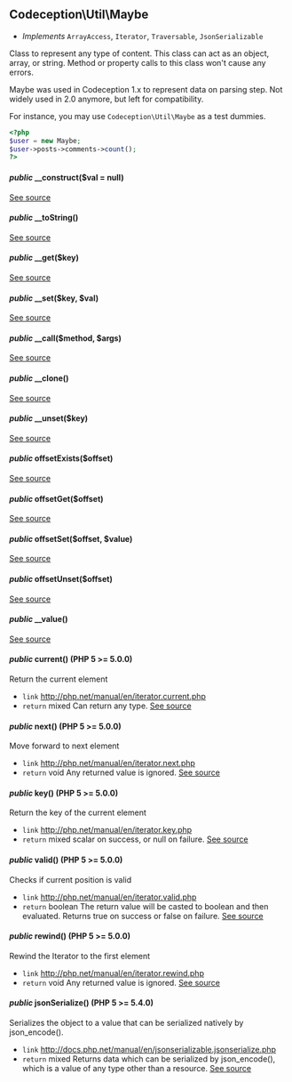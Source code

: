 
## Codeception\Util\Maybe


* *Implements* `ArrayAccess`, `Iterator`, `Traversable`, `JsonSerializable`

Class to represent any type of content.
This class can act as an object, array, or string.
Method or property calls to this class won't cause any errors.

Maybe was used in Codeception 1.x to represent data on parsing step.
Not widely used in 2.0 anymore, but left for compatibility.

For instance, you may use `Codeception\Util\Maybe` as a test dummies.

```php
<?php
$user = new Maybe;
$user->posts->comments->count();
?>
```


#### *public* __construct($val = null) 
[See source](https://github.com/Codeception/Codeception/blob/master/src/Codeception/Util/Maybe.php#L27)

#### *public* __toString() 
[See source](https://github.com/Codeception/Codeception/blob/master/src/Codeception/Util/Maybe.php#L41)
#### *public* __get($key) 
[See source](https://github.com/Codeception/Codeception/blob/master/src/Codeception/Util/Maybe.php#L57)
#### *public* __set($key, $val) 
[See source](https://github.com/Codeception/Codeception/blob/master/src/Codeception/Util/Maybe.php#L72)
#### *public* __call($method, $args) 
[See source](https://github.com/Codeception/Codeception/blob/master/src/Codeception/Util/Maybe.php#L86)
#### *public* __clone() 
[See source](https://github.com/Codeception/Codeception/blob/master/src/Codeception/Util/Maybe.php#L94)
#### *public* __unset($key) 
[See source](https://github.com/Codeception/Codeception/blob/master/src/Codeception/Util/Maybe.php#L101)
#### *public* offsetExists($offset) 
[See source](https://github.com/Codeception/Codeception/blob/master/src/Codeception/Util/Maybe.php#L111)
#### *public* offsetGet($offset) 
[See source](https://github.com/Codeception/Codeception/blob/master/src/Codeception/Util/Maybe.php#L119)
#### *public* offsetSet($offset, $value) 
[See source](https://github.com/Codeception/Codeception/blob/master/src/Codeception/Util/Maybe.php#L127)
#### *public* offsetUnset($offset) 
[See source](https://github.com/Codeception/Codeception/blob/master/src/Codeception/Util/Maybe.php#L134)
#### *public* __value() 
[See source](https://github.com/Codeception/Codeception/blob/master/src/Codeception/Util/Maybe.php#L141)
#### *public* current() (PHP 5 &gt;= 5.0.0)<br/>
Return the current element
 * `link`  http://php.net/manual/en/iterator.current.php
 * `return`  mixed Can return any type.
[See source](https://github.com/Codeception/Codeception/blob/master/src/Codeception/Util/Maybe.php#L161)
#### *public* next() (PHP 5 &gt;= 5.0.0)<br/>
Move forward to next element
 * `link`  http://php.net/manual/en/iterator.next.php
 * `return`  void Any returned value is ignored.
[See source](https://github.com/Codeception/Codeception/blob/master/src/Codeception/Util/Maybe.php#L180)
#### *public* key() (PHP 5 &gt;= 5.0.0)<br/>
Return the key of the current element
 * `link`  http://php.net/manual/en/iterator.key.php
 * `return`  mixed scalar on success, or null on failure.
[See source](https://github.com/Codeception/Codeception/blob/master/src/Codeception/Util/Maybe.php#L191)
#### *public* valid() (PHP 5 &gt;= 5.0.0)<br/>
Checks if current position is valid
 * `link`  http://php.net/manual/en/iterator.valid.php
 * `return`  boolean The return value will be casted to boolean and then evaluated.
Returns true on success or false on failure.
[See source](https://github.com/Codeception/Codeception/blob/master/src/Codeception/Util/Maybe.php#L208)
#### *public* rewind() (PHP 5 &gt;= 5.0.0)<br/>
Rewind the Iterator to the first element
 * `link`  http://php.net/manual/en/iterator.rewind.php
 * `return`  void Any returned value is ignored.
[See source](https://github.com/Codeception/Codeception/blob/master/src/Codeception/Util/Maybe.php#L227)
#### *public* jsonSerialize() (PHP 5 >= 5.4.0)
Serializes the object to a value that can be serialized natively by json_encode().
 * `link`  http://docs.php.net/manual/en/jsonserializable.jsonserialize.php
 * `return`  mixed Returns data which can be serialized by json_encode(), which is a value of any type other than a resource.
[See source](https://github.com/Codeception/Codeception/blob/master/src/Codeception/Util/Maybe.php#L241)

